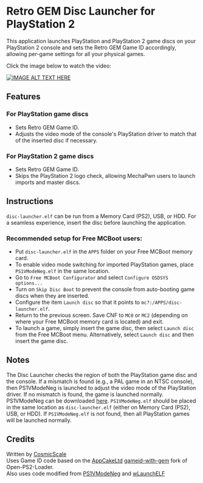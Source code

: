 # Retro GEM Disc Launcher for PlayStation 2

This application launches PlayStation and PlayStation 2 game discs on your PlayStation 2 console and sets the Retro GEM Game ID accordingly, allowing per-game settings for all your physical games.

Click the image below to watch the video:

[![IMAGE ALT TEXT HERE](https://img.youtube.com/vi/q99_ojv7OJ8/0.jpg)](https://www.youtube.com/watch?v=q99_ojv7OJ8)

## Features

### For PlayStation game discs
- Sets Retro GEM Game ID.
- Adjusts the video mode of the console's PlayStation driver to match that of the inserted disc if necessary.

### For PlayStation 2 game discs
- Sets Retro GEM Game ID.
- Skips the PlayStation 2 logo check, allowing MechaPwn users to launch imports and master discs.

## Instructions

`disc-launcher.elf` can be run from a Memory Card (PS2), USB, or HDD. For a seamless experience, insert the disc before launching the application.

### Recommended setup for Free MCBoot users:
- Put `disc-launcher.elf` in the `APPS` folder on your Free MCBoot memory card.
- To enable video mode switching for imported PlayStation games, place `PS1VModeNeg.elf` in the same location.
- Go to `Free MCBoot Configurator` and select `Configure OSDSYS options...`
- Turn on `Skip Disc Boot` to prevent the console from auto-booting game discs when they are inserted.
- Configure the item `Launch disc` so that it points to `mc?:/APPS/disc-launcher.elf`.
- Return to the previous screen. Save CNF to `MC0` or `MC2` (depending on where your Free MCBoot memory card is located) and exit.
- To launch a game, simply insert the game disc, then select `Launch disc` from the Free MCBoot menu. Alternatively, select `Launch disc` and then insert the game disc.

## Notes

The Disc Launcher checks the region of both the PlayStation game disc and the console. If a mismatch is found (e.g., a PAL game in an NTSC console), then PS1VModeNeg is launched to adjust the video mode of the PlayStation driver. If no mismatch is found, the game is launched normally. PS1VModeNeg can be downloaded [here](https://github.com/ps2homebrew/PS1VModeNeg). `PS1VModeNeg.elf` should be placed in the same location as `disc-launcher.elf` (either on Memory Card (PS2), USB, or HDD). If `PS1VModeNeg.elf` is not found, then all PlayStation games will be launched normally.

## Credits

Written by [CosmicScale](https://github.com/CosmicScale)  
Uses Game ID code based on the [AppCakeLtd](https://github.com/AppCakeLtd) [gameid-with-gem](https://github.com/AppCakeLtd/Open-PS2-Loader/tree/gameid-with-gem) fork of Open-PS2-Loader.  
Also uses code modified from [PS1VModeNeg](https://github.com/ps2homebrew/PS1VModeNeg) and [wLaunchELF](https://github.com/ps2homebrew/wLaunchELF)
